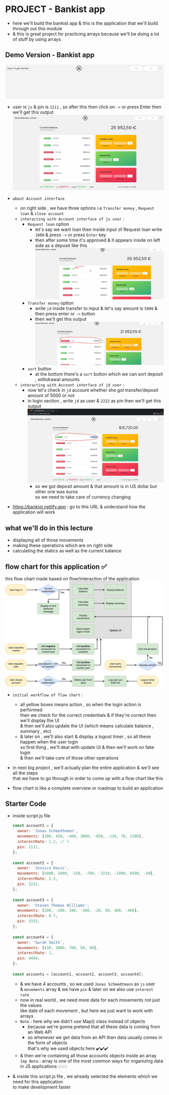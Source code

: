 # PROJECT - Bankist app

- here we'll build the bankist app & this is the application that we'll build through out this module
- & this is great project for practicing arrays because we'll be doing a lot of stuff by using arrays

## Demo Version - Bankist app

![Login](../notes-pics/11-module/7-lecture/lecture-7-0.jpg)
- user is `js` & pin is `1111` , so after this then click on `->` or press Enter then we'll get this output
    ![Account interface](../notes-pics/11-module/7-lecture/lecture-7-1.jpg)

- `about Account interface`
    - on right side , we have three options i.e `Transfer money` , `Request loan` & `close account`
    - `interacting with Account interface of js user` : 
        - `Request loan` option
            - let's say we want loan then inside input of Request loan write `1000` & press `->` or press `Enter` key <br>
            - then after some time it's approved & it appears inside on left side as a deposit like this 
            ![Account interface](../notes-pics/11-module/7-lecture/lecture-7-2.jpg)
        - `Transfer money` option
            - write `jd` inside transfer to input & let's say amount is `5000` & then press enter or `->` button
            - then we'll get this output 
            ![Account interface](../notes-pics/11-module/7-lecture/lecture-7-3.jpg)
        - `sort` button 
            - at the bottom there's a `sort` button which we can sort deposit , withdrawal amounts 
    - `interacting with Account interface of jd user` : 
        - now let's check in `jd` account whether she got transfer/deposit amount of 5000 or not
        - in login section , write `jd` as user & `2222` as pin then we'll get this output 
            ![Account interface](../notes-pics/11-module/7-lecture/lecture-7-4.jpg)
            - so we got deposit amount & that amount is in US dollar but other one was euros <br>
                so we need to take care of currency changing 

- https://bankist.netlify.app : go to this URL & understand how the application will work

## what we'll do in this lecture

- displaying all of those movements
- making these operations which are on right side 
- calculating the statics as well as the current balance

## flow chart for this application ✅

this flow chart made based on flow/interaction of the application
![Account interface](../notes-pics/11-module/7-lecture/starter-file/Bankist-flowchart.png)

- `initial workflow of flow chart` : 
    - all yellow boxes means action , so when the login action is performed <br>
        then we check for the correct credentials & if they're correct then we'll display the UI <br>
        & then we'll also update the UI (which means calculate balance , summary , etc)
    - & later on , we'll also start & display a logout timer , so all these happen when the user login <br>
        so first thing , we'll deal with update UI & then we'll work on fake login <br>
        & then we'll take care of those other operations

- in next big project , we'll actually plan the entire application & we'll see all the steps <br>
    that we have to go through in order to come up with a flow chart like this

- flow chart is like a complete overview or roadmap to build an application

## Starter Code

- inside script.js file 
    ```js
    const account1 = {
      owner: 'Jonas Schmedtmann',
      movements: [200, 450, -400, 3000, -650, -130, 70, 1300],
      interestRate: 1.2, // %
      pin: 1111,
    };

    const account2 = {
      owner: 'Jessica Davis',
      movements: [5000, 3400, -150, -790, -3210, -1000, 8500, -30],
      interestRate: 1.5,
      pin: 2222,
    };

    const account3 = {
      owner: 'Steven Thomas Williams',
      movements: [200, -200, 340, -300, -20, 50, 400, -460],
      interestRate: 0.7,
      pin: 3333,
    };

    const account4 = {
      owner: 'Sarah Smith',
      movements: [430, 1000, 700, 50, 90],
      interestRate: 1,
      pin: 4444,
    };

    const accounts = [account1, account2, account3, account4];
    ```
    - & we have 4 accounts , so we used `Jonas Schmedtmann` as `js` user <br>
        & `movements` array & we have `pin` & later on we also use `interest rate` <br>
    - now in real world , we need more data for each movements not just the values <br>
        like date of each movement , but here we just want to work with arrays
    - `Note` : here why we didn't use Map() class instead of objects 
        - because we're gonna pretend that all these data is coming from an Web API
        - so whenever we get data from an API then data usually comes in the form of objects <br> 
            that's why we used objects here ✔️✔️✔️
    - & then we're containing all those accounts objects inside an array <br>
        `Imp Note` : array is one of the most common ways for organizing data in JS applications 💡💡💡

- & inside this script.js file , we already selected the elements which we need for this application <br>
    to make development faster
